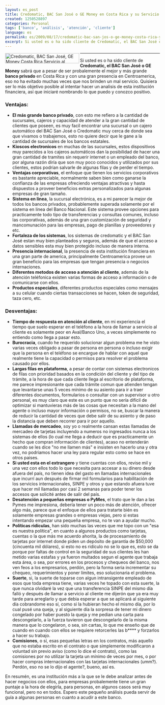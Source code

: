 ```yaml
---
layout: es_post
title: Credomatic, BAC San José o GE Money en Costa Rica y su Servicio al Cliente
created: 1250528897
categories: Personal
tags: ['banco', 'análisis', 'atención', 'cliente']
language: es
permalink: es/2009/08/17/credomatic-bac-san-jos-o-ge-money-costa-rica-y-su-servicio-al-cliente-1462/
excerpt: Si usted es o ha sido cliente de Credomatic, el BAC San José o GE Money sabrá que a pesar de ser probalemente el mejor y más grande banco privado en Costa Rica y con una gran presencia en Centroamerica, eso no ha evitado muchas veces que nos brinden un mal servicio
---
```

<img width="241" height="33" border="0" align="left" src="https://www.bac.net/bacsanjose/img/fhcrcbac.gif" alt="Credomatic, BAC San José, GE Money Costa Rica Servicio al Cliente" />

---
Si usted es o ha sido cliente de __Credomatic, el BAC San José o GE Money__ sabrá que a pesar de ser probalemente el mejor y más grande __banco privado__ en Costa Rica y con una gran presencia en Centroamerica, eso no ha evitado muchas veces que nos brinden un mal servicio. Quisiera ser lo más objetivo posible al intentar hacer un analisis de esta institución financiera, así que iniciaré nombrando lo que puedo y conozco positivo.

### Ventajas:
- __El más grande banco privado__, con esto me refiero a la cantidad de sucursales, cajeros y capacidad de atender a la gran cantidad de clientes que poseen, es muy facil encontrar una sucursal o un cajero automático del BAC San José o Credomatic muy cerca de donde sea que vivamos o trabajemos, esto no quiere decir que le gane a la cantidad de sucursales de los bancos estatales.
- __Kioscos electronicos__ en muchas de las sucursales, estos dispositivos muy parecidos a los cajeros automáticos dan la posibilidad de hacer una gran cantidad de tramites sin requerir internet o un empleado del banco, por alguna razón diría que son muy poco conocidos y utilizados por sus clientes, estos podrian salvarle de algunas filas y de perder el tiempo.
- __Ventajas corporativas__, el enfoque que tienen los servicios corporativos es bastante apreciable, normalmente saben bien como ganarse la confianza de las empresas ofreciendo ventajas atractivas y hasta dispuestos a proveer beneficios extras personalizados para algunas empresas de gran tamaño.
- __Sistema en linea__, la sucursal electrónica, es a mi parecer la mejor de todos los bancos privados, probablemente superada solamente por el sistema en linea del Banco Nacional. Este sistema provee opciones para practicamente todo tipo de transferencias y consultas comunes, incluso las corporativas, además de una gran customización de seguridad y mancomunación para las empresas, pago de planillas y proveedores y etc.
- __Fortaleza de los sistemas__, los sistemas de credomatic y el BAC San José estan muy bien planteados y seguros, además de que el acceso a datos sensibles esta muy bien protegido incluso de manera interna.
- __Presencia internacional__, la presencia de esta institución financiera en una gran parte de america, principalmente Centroamerica provee un gran beneficio para las empresas que tengan presencia o negocios internaciones.
- __Diferentes metodos de acceso a atención al cliente__, además de la atención teléfonica existen varias formas de acceso a información o de comunicarse con ellos.
- __Productos especiales__, diferentes productos especiales como mensajes a su celular cuando ciertas transacciones se hacen, token de seguridad, taza cero, etc.

### Desventajas:
- __Tiempo de respuesta en atención al cliente__, en mi experiencia el tiempo que suelo esperar en el teléfono a la hora de llamar a servicio al cliente es solamente peor en Aval/Banco Uno, a veces simplemente no entiendo como llega a pasar esto.
- __Burocracia__, cuando he requerido solucionar algun problema me he visto varias veces obligado a pasar de persona en persona o incluso exigir que la persona en el teléfono se encargue de hablar con aquel que realmente tiene la capacidad o permisos para resolver el problema causado por ellos.
- __Largas filas en plataforma__, a pesar de contar con sistemas electronicos de filas con prioridad basados en la condición del cliente y del tipo de trámite, a la hora de que cada cliente llega al escritorio de plataforma, me parece impresionante que cada trámite comun que atienden tengan que levantarse unas 5 veces mínimo de su asiento para ir a traer diferentes documentos, formularios o consultar con un supervisor u otro personal, es muy claro que este es un punto que no sería difícil de optimizar si mantuvieras más de las cosas que necesitan a la mano del agente o incluso mayor información o permisos, no se, buscar la manera de reducir la cantidad de veces que debe salir de su asiento y de paso la distancia que deben recorrer para ir por aquello.
- __Llamadas de mercadeo__, soy yo o realmente cansan estas llamadas de mercadeo de tarjetas incluyendo a numeros no ingresados nunca a los sistemas de ellos (lo cual me llega a deducir que es practicamente un hecho que compran información de clientes), acaso no entenderán cuando se les dice "no me llamen más" e insisten en hacerlo una y otra vez, no podriamos hacer una ley para regular esto como se hace en otros paises.
- __Si usted esta en el extrangero__ y tiene cuentas con ellos, revise mil y una vez con ellos todo lo que necesita para accesar a su dinero desde afuera del país, no tienen idea del gasto en llamadas internacionales que incurrí aun después de firmar mil formularios para habilitación de los servicios internacionales, SINPE y otros y que estando afuera tuve que hacer mil llamadas por casí 2 semanas para poder tener los accesos que solicité antes de salir del país.
- __Desatención a pequeñas empresas o PyMes__, el trato que le dan a las Pymes me impresiona, debería tener un poco más de atención, ofrecer algo más, parece que el enfoque de ellos para tratarte bién es solamente empresas grandes o empresas viejas, pero si estas intentando empezar una pequeña empresa, no te van a ayudar mucho.
- __Políticas ridículas__, han sido muchas las veces que me topo con un "esa es nuestra política", en cuanto a algunos productos como tarjetas, cuentas o la que más me acuerdo ahorita, la de procesamiento de tarjetas por internet donde piden un depósito de garantía de $50,000 (cincuenta mil dólares), si esto no es ridículo no se lo que es, esto se da porque por faltas de control en la seguridad de sus clientes les han metido varias estafas y ya fueron multados segun el agente que trabaja esta área, o sea, por errores en los procesos y chequeos del banco, nos ven feos a los empresarios, perdón, pero la forma seria incrementar su chequeo, requerimientos y poner límites, eso solucionaria el problema.
- __Suerte__, si, la suerte de toparse con algun intransigente empleado de esos que toda empresa tiene, varias veces he topado con esta suerte, la que nunca olvidaré la vez que una transferencia SINPE del mismo día falló y después de llamar a servicio al cliente me dijerón que ya era muy tarde para arreglarlo y que debia esperar a que se aplicará al siguiente día cobrandome eso sí, como si la hubieran hecho el mismo día, por lo cual pusé una queja, y al siguiente día la sorpresa de tener mi dinero congelado por haber puesto la queja y me pedian una carta para descongelarlo, a la fuerza tuvieron que descongelarlo de la misma manera que lo congelaron, o sea, sin cartas, lo que me enseño que de cuando en cuando con ellos se requiere retorcerles las b\*\*\*\* y forzarlos a hacer su trabajo.
- __Comisiones__, o sí, esas pequeñas letras en los contratos, más aquello que no estaba escrito en el contrato o que simplemente modificaron a voluntad sin previo aviso (como lo dice el contrato), como las comisiones por no utilizar la tarjeta un mínimo de veces por mes, o por hacer compras internacionales con las tarjetas internacionales (umm?). Perdón, eso no se lo dijo el agente?, bueno, así es.

En resumén, es una institución más a la que se le debe analizar antes de hacer negocios con ellos, para empresas probalemente tiene un gran puntaje a la hora de elegirla, para personas, en algunos casos será muy funcional, pero no en todos. Espero este pequeño análisis pueda servir de guía a algunas personas en cuanto a acudir a este banco.

